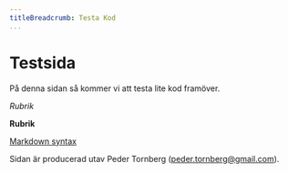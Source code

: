 ```yaml
---
titleBreadcrumb: Testa Kod
...
```

Testsida
==============================================

På denna sidan så kommer vi att testa lite kod framöver.

*Rubrik*

**Rubrik**

[Markdown syntax](https://daringfireball.net/projects/markdown/syntax)

Sidan är producerad utav Peder Tornberg (peder.tornberg@gmail.com).
